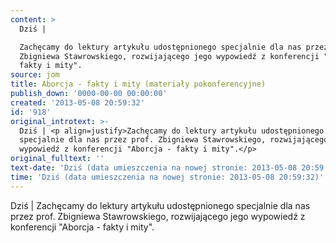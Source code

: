 ```yaml
---
content: >
  Dziś | 

  Zachęcamy do lektury artykułu udostępnionego specjalnie dla nas przez prof.
  Zbigniewa Stawrowskiego, rozwijającego jego wypowiedź z konferencji "Aborcja -
  fakty i mity".
source: jom
title: Aborcja - fakty i mity (materiały pokonferencyjne)
publish_down: '0000-00-00 00:00:00'
created: '2013-05-08 20:59:32'
id: '918'
original_introtext: >-
  Dziś | <p align=justify>Zachęcamy do lektury artykułu udostępnionego
  specjalnie dla nas przez prof. Zbigniewa Stawrowskiego, rozwijającego jego
  wypowiedź z konferencji "Aborcja - fakty i mity".</p>
original_fulltext: ''
text-date: 'Dziś (data umieszczenia na nowej stronie: 2013-05-08 20:59:32)'
time: 'Dziś (data umieszczenia na nowej stronie: 2013-05-08 20:59:32)'
---
```

Dziś | 
Zachęcamy do lektury artykułu udostępnionego specjalnie dla nas przez prof. Zbigniewa Stawrowskiego, rozwijającego jego wypowiedź z konferencji "Aborcja - fakty i mity".


<!--{{json:{"created_date":"2013-05-08 20:59:32","publish_down":"0000-00-00 00:00:00","id":"918"}}}-->